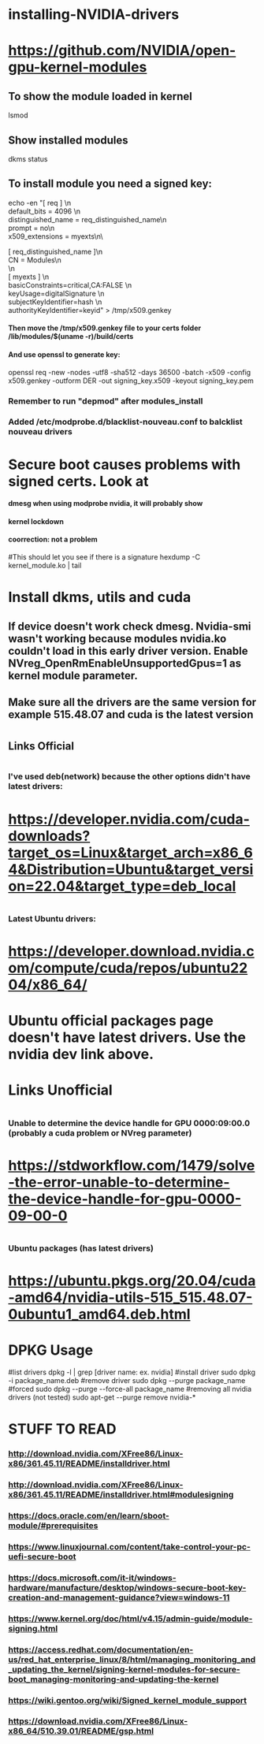 # installing-NVIDIA-drivers

# https://github.com/NVIDIA/open-gpu-kernel-modules

## To show the module loaded in kernel
lsmod

## Show installed modules
dkms status

## To install module you need a signed key:

echo -en "[ req ] \n\
default_bits = 4096 \n\
distinguished_name = req_distinguished_name\n\
prompt = no\n\
x509_extensions = myexts\n\

[ req_distinguished_name ]\n\
CN = Modules\n\
 \n\
[ myexts ] \n\
basicConstraints=critical,CA:FALSE \n\
keyUsage=digitalSignature \n\
subjectKeyIdentifier=hash \n\
authorityKeyIdentifier=keyid" > /tmp/x509.genkey

#### Then move the /tmp/x509.genkey file to your certs folder /lib/modules/$(uname -r)/build/certs

#### And use openssl to generate key:

openssl req -new -nodes -utf8 -sha512 -days 36500 -batch -x509 -config x509.genkey -outform DER -out signing_key.x509 -keyout signing_key.pem

### Remember to run "depmod" after modules_install

### Added /etc/modprobe.d/blacklist-nouveau.conf to balcklist nouveau drivers

# Secure boot causes problems with signed certs. Look at
#### dmesg when using modprobe nvidia, it will probably show
#### kernel lockdown
#### coorrection: not a problem

#This should let you see if there is a signature
hexdump -C kernel_module.ko | tail

# Install dkms, utils and cuda

## If device doesn't work check dmesg. Nvidia-smi wasn't working because modules nvidia.ko couldn't load in this early driver version. Enable NVreg_OpenRmEnableUnsupportedGpus=1 as kernel module parameter.

## Make sure all the drivers are the same version for example 515.48.07 and cuda is the latest version
#
#
## Links Official
#
#
### I've used deb(network) because the other options didn't have latest drivers:
#
# https://developer.nvidia.com/cuda-downloads?target_os=Linux&target_arch=x86_64&Distribution=Ubuntu&target_version=22.04&target_type=deb_local
#
#
### Latest Ubuntu drivers:
#
# https://developer.download.nvidia.com/compute/cuda/repos/ubuntu2204/x86_64/
#
# Ubuntu official packages page doesn't have latest drivers. Use the nvidia dev link above.
#
# Links Unofficial
#
### Unable to determine the device handle for GPU 0000:09:00.0 (probably a cuda problem or NVreg parameter)
# https://stdworkflow.com/1479/solve-the-error-unable-to-determine-the-device-handle-for-gpu-0000-09-00-0
#
#
### Ubuntu packages (has latest drivers) 
# https://ubuntu.pkgs.org/20.04/cuda-amd64/nvidia-utils-515_515.48.07-0ubuntu1_amd64.deb.html


# DPKG Usage
#list drivers
dpkg -l | grep [driver name: ex. nvidia]
#install driver
sudo dpkg -i package_name.deb
#remove driver
sudo dpkg --purge package_name
#forced
sudo dpkg --purge --force-all package_name
#removing all nvidia drivers (not tested)
sudo apt-get --purge remove nvidia-*





# STUFF TO READ

### http://download.nvidia.com/XFree86/Linux-x86/361.45.11/README/installdriver.html
### http://download.nvidia.com/XFree86/Linux-x86/361.45.11/README/installdriver.html#modulesigning
### https://docs.oracle.com/en/learn/sboot-module/#prerequisites
### https://www.linuxjournal.com/content/take-control-your-pc-uefi-secure-boot
### https://docs.microsoft.com/it-it/windows-hardware/manufacture/desktop/windows-secure-boot-key-creation-and-management-guidance?view=windows-11
### https://www.kernel.org/doc/html/v4.15/admin-guide/module-signing.html
### https://access.redhat.com/documentation/en-us/red_hat_enterprise_linux/8/html/managing_monitoring_and_updating_the_kernel/signing-kernel-modules-for-secure-boot_managing-monitoring-and-updating-the-kernel
### https://wiki.gentoo.org/wiki/Signed_kernel_module_support
### https://download.nvidia.com/XFree86/Linux-x86_64/510.39.01/README/gsp.html
